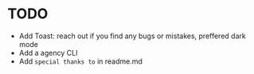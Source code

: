 # TODO

- Add Toast: reach out if you find any bugs or mistakes, preffered dark mode
- Add a agency CLI
- Add `special thanks to` in readme.md
